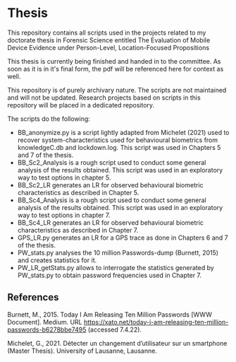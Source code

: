 # Thesis

This repository contains all scripts used in the projects related to my doctorate thesis in Forensic Science entitled 
The Evaluation of Mobile Device Evidence under Person-Level, Location-Focused Propositions

This thesis is currently being finished and handed in to the committee. As soon as it is in it's final form, the pdf will be referenced here for context as well. 

This repository is of purely archivary nature. The scripts are not maintained and will not be updated.
Research projects based on scripts in this repository will be placed in a dedicated repository.

The scripts do the following:

- BB_anonymize.py is a script lightly adapted from Michelet (2021) used to recover system-characteristics used for behavioural biometrics from knowledgeC.db and lockdown.log. This script was used in Chapters 5 and 7 of the thesis.
- BB_Sc2_Analysis is a rough script used to conduct some general analysis of the results obtained. This script was used in an exploratory way to test options in chapter 5.
- BB_Sc2_LR generates an LR for observed behavioural biometric characteristics as described in Chapter 5.
- BB_Sc4_Analysis is a rough script used to conduct some general analysis of the results obtained. This script was used in an exploratory way to test options in chapter 7.
- BB_Sc4_LR generates an LR for observed behavioural biometric characteristics as described in Chapter 7.
- GPS_LR.py generates an LR for a GPS trace as done in Chapters 6 and 7 of the thesis.
- PW_stats.py analyses the 10 million Passwords-dump (Burnett, 2015) and creates statistics for it.
- PW_LR_getStats.py allows to interrogate the statistics generated by PW_stats.py to obtain password frequencies used in Chapter 7.




## References

Burnett, M., 2015. Today I Am Releasing Ten Million Passwords [WWW Document]. Medium. URL https://xato.net/today-i-am-releasing-ten-million-passwords-b6278bbe7495 (accessed 7.4.22).


Michelet, G., 2021. Détecter un changement d’utilisateur sur un smartphone (Master Thesis). University of Lausanne, Lausanne.

